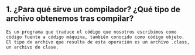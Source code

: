 ## 1. ¿Para qué sirve un compilador? ¿Qué tipo de archivo obtenemos tras compilar?

	Es un programa que traduce el código que nosotros escribimos como código fuente a código máquina, también conocido como código objeto. El tipo de archivo que resulta de esta operación es un archivo .class, un archivo de clase.
